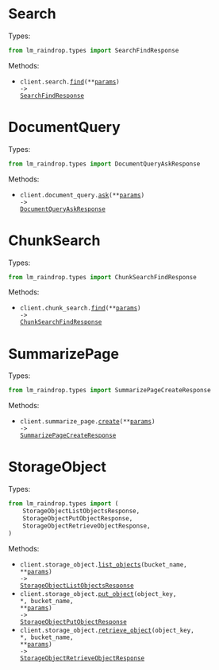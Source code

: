 # Search

Types:

```python
from lm_raindrop.types import SearchFindResponse
```

Methods:

- <code title="post /v1/search">client.search.<a href="./src/lm_raindrop/resources/search.py">find</a>(\*\*<a href="src/lm_raindrop/types/search_find_params.py">params</a>) -> <a href="./src/lm_raindrop/types/search_find_response.py">SearchFindResponse</a></code>

# DocumentQuery

Types:

```python
from lm_raindrop.types import DocumentQueryAskResponse
```

Methods:

- <code title="post /v1/document_query">client.document_query.<a href="./src/lm_raindrop/resources/document_query.py">ask</a>(\*\*<a href="src/lm_raindrop/types/document_query_ask_params.py">params</a>) -> <a href="./src/lm_raindrop/types/document_query_ask_response.py">DocumentQueryAskResponse</a></code>

# ChunkSearch

Types:

```python
from lm_raindrop.types import ChunkSearchFindResponse
```

Methods:

- <code title="post /v1/chunk_search">client.chunk_search.<a href="./src/lm_raindrop/resources/chunk_search.py">find</a>(\*\*<a href="src/lm_raindrop/types/chunk_search_find_params.py">params</a>) -> <a href="./src/lm_raindrop/types/chunk_search_find_response.py">ChunkSearchFindResponse</a></code>

# SummarizePage

Types:

```python
from lm_raindrop.types import SummarizePageCreateResponse
```

Methods:

- <code title="post /v1/summarize_page">client.summarize_page.<a href="./src/lm_raindrop/resources/summarize_page.py">create</a>(\*\*<a href="src/lm_raindrop/types/summarize_page_create_params.py">params</a>) -> <a href="./src/lm_raindrop/types/summarize_page_create_response.py">SummarizePageCreateResponse</a></code>

# StorageObject

Types:

```python
from lm_raindrop.types import (
    StorageObjectListObjectsResponse,
    StorageObjectPutObjectResponse,
    StorageObjectRetrieveObjectResponse,
)
```

Methods:

- <code title="get /v1/object/{bucket_name}">client.storage_object.<a href="./src/lm_raindrop/resources/storage_object.py">list_objects</a>(bucket_name, \*\*<a href="src/lm_raindrop/types/storage_object_list_objects_params.py">params</a>) -> <a href="./src/lm_raindrop/types/storage_object_list_objects_response.py">StorageObjectListObjectsResponse</a></code>
- <code title="post /v1/object/{bucket_name}/{object_key}">client.storage_object.<a href="./src/lm_raindrop/resources/storage_object.py">put_object</a>(object_key, \*, bucket_name, \*\*<a href="src/lm_raindrop/types/storage_object_put_object_params.py">params</a>) -> <a href="./src/lm_raindrop/types/storage_object_put_object_response.py">StorageObjectPutObjectResponse</a></code>
- <code title="get /v1/object/{bucket_name}/{object_key}">client.storage_object.<a href="./src/lm_raindrop/resources/storage_object.py">retrieve_object</a>(object_key, \*, bucket_name, \*\*<a href="src/lm_raindrop/types/storage_object_retrieve_object_params.py">params</a>) -> <a href="./src/lm_raindrop/types/storage_object_retrieve_object_response.py">StorageObjectRetrieveObjectResponse</a></code>
